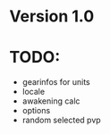 # Version 1.0
# TODO:
- gearinfos for units
- locale
- awakening calc
- options
- random selected pvp